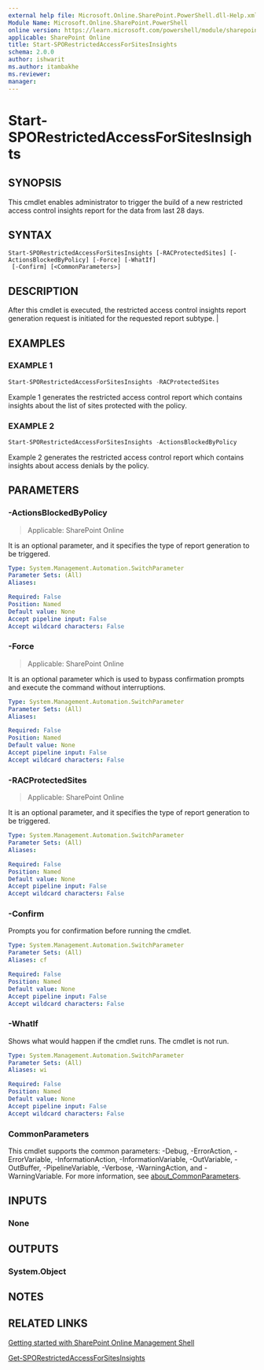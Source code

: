 ```yaml
---
external help file: Microsoft.Online.SharePoint.PowerShell.dll-Help.xml
Module Name: Microsoft.Online.SharePoint.PowerShell
online version: https://learn.microsoft.com/powershell/module/sharepoint-online/start-sporestrictedaccessforsitesinsights
applicable: SharePoint Online
title: Start-SPORestrictedAccessForSitesInsights
schema: 2.0.0
author: ishwarit
ms.author: itambakhe
ms.reviewer:
manager:
---
```


# Start-SPORestrictedAccessForSitesInsights

## SYNOPSIS

This cmdlet enables administrator to trigger the build of a new restricted access control insights report for the data from last 28 days.

## SYNTAX

```
Start-SPORestrictedAccessForSitesInsights [-RACProtectedSites] [-ActionsBlockedByPolicy] [-Force] [-WhatIf]
 [-Confirm] [<CommonParameters>]
```

## DESCRIPTION

After this cmdlet is executed, the restricted access control insights report generation request is initiated for the requested report subtype.                               |

## EXAMPLES

### EXAMPLE 1

```powershell
Start-SPORestrictedAccessForSitesInsights -RACProtectedSites
```

Example 1 generates the restricted access control report which contains insights about the list of sites protected with the policy.

### EXAMPLE 2

```powershell
Start-SPORestrictedAccessForSitesInsights -ActionsBlockedByPolicy
```

Example 2 generates the restricted access control report which contains insights about access denials by the policy.

## PARAMETERS

### -ActionsBlockedByPolicy

> Applicable: SharePoint Online

It is an optional parameter, and it specifies the type of report generation to be triggered.

```yaml
Type: System.Management.Automation.SwitchParameter
Parameter Sets: (All)
Aliases:

Required: False
Position: Named
Default value: None
Accept pipeline input: False
Accept wildcard characters: False
```

### -Force

> Applicable: SharePoint Online

It is an optional parameter which is used to bypass confirmation prompts and execute the command without interruptions.

```yaml
Type: System.Management.Automation.SwitchParameter
Parameter Sets: (All)
Aliases:

Required: False
Position: Named
Default value: None
Accept pipeline input: False
Accept wildcard characters: False
```

### -RACProtectedSites

> Applicable: SharePoint Online

It is an optional parameter, and it specifies the type of report generation to be triggered.

```yaml
Type: System.Management.Automation.SwitchParameter
Parameter Sets: (All)
Aliases:

Required: False
Position: Named
Default value: None
Accept pipeline input: False
Accept wildcard characters: False
```

### -Confirm
Prompts you for confirmation before running the cmdlet.

```yaml
Type: System.Management.Automation.SwitchParameter
Parameter Sets: (All)
Aliases: cf

Required: False
Position: Named
Default value: None
Accept pipeline input: False
Accept wildcard characters: False
```

### -WhatIf
Shows what would happen if the cmdlet runs.
The cmdlet is not run.

```yaml
Type: System.Management.Automation.SwitchParameter
Parameter Sets: (All)
Aliases: wi

Required: False
Position: Named
Default value: None
Accept pipeline input: False
Accept wildcard characters: False
```

### CommonParameters
This cmdlet supports the common parameters: -Debug, -ErrorAction, -ErrorVariable, -InformationAction, -InformationVariable, -OutVariable, -OutBuffer, -PipelineVariable, -Verbose, -WarningAction, and -WarningVariable. For more information, see [about_CommonParameters](https://go.microsoft.com/fwlink/?LinkID=113216).

## INPUTS

### None

## OUTPUTS

### System.Object

## NOTES

## RELATED LINKS

[Getting started with SharePoint Online Management Shell](/powershell/sharepoint/sharepoint-online/connect-sharepoint-online)

[Get-SPORestrictedAccessForSitesInsights](./Get-SPORestrictedAccessForSitesInsights.md)
